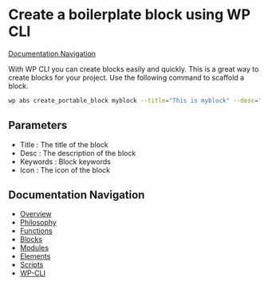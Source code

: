 # Create a boilerplate block using WP CLI

[Documentation Navigation](#documentation-navigation)

With WP CLI you can create blocks easily and quickly. This is a great way to create blocks for your project. Use the following command to scaffold a block.

```bash
wp abs create_portable_block myblock --title="This is myblock" --desc="This block is used for wds." --keywords="myblock" --icon="table-row-before"
```

## Parameters

-   Title : The title of the block
-   Desc : The description of the block
-   Keywords : Block keywords
-   Icon : The icon of the block

## Documentation Navigation

-   [Overview](Home.md)
-   [Philosophy](Philosophy.md)
-   [Functions](Functions.md)
-   [Blocks](Blocks.md)
-   [Modules](Modules.md)
-   [Elements](Elements.md)
-   [Scripts](Scripts.md)
-   [WP-CLI](WP-CLI.md)
